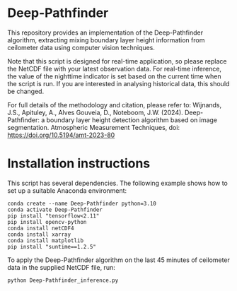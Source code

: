 # Deep-Pathfinder
This repository provides an implementation of the Deep-Pathfinder algorithm, extracting mixing boundary layer height information from ceilometer data using computer vision techniques.

Note that this script is designed for real-time application, so please replace the NetCDF file with your latest observation data. For real-time inference, the value of the nighttime indicator is set based on the current time when the script is run. If you are interested in analysing historical data, this should be changed.

For full details of the methodology and citation, please refer to: Wijnands, J.S., Apituley, A., Alves Gouveia, D., Noteboom, J.W. (2024). Deep-Pathfinder: a boundary layer height detection algorithm based on image segmentation. Atmospheric Measurement Techniques, doi: https://doi.org/10.5194/amt-2023-80

# Installation instructions

This script has several dependencies. The following example shows how to set up a suitable Anaconda environment:

```
conda create --name Deep-Pathfinder python=3.10
conda activate Deep-Pathfinder
pip install "tensorflow<2.11"
pip install opencv-python
conda install netCDF4
conda install xarray
conda install matplotlib
pip install "suntime==1.2.5"
```

To apply the Deep-Pathfinder algorithm on the last 45 minutes of ceilometer data in the supplied NetCDF file, run:

```
python Deep-Pathfinder_inference.py
```
